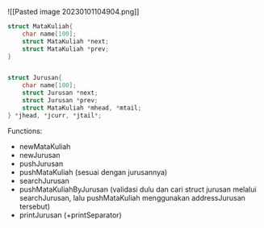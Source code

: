 ![[Pasted image 20230101104904.png]]

```c
struct MataKuliah{
	char name[100];
	struct MataKuliah *next;
	struct MataKuliah *prev;
}


struct Jurusan{
	char name[100];
	struct Jurusan *next;
	struct Jurusan *prev;
	struct MataKuliah *mhead, *mtail;
} *jhead, *jcurr, *jtail*;
```

Functions:
- newMataKuliah
- newJurusan
- pushJurusan
- pushMataKuliah (sesuai dengan jurusannya)
- searchJurusan
- pushMataKuliahByJurusan (validasi dulu dan cari struct jurusan melalui searchJurusan, lalu pushMataKuliah menggunakan addressJurusan tersebut)
- printJurusan (+printSeparator)